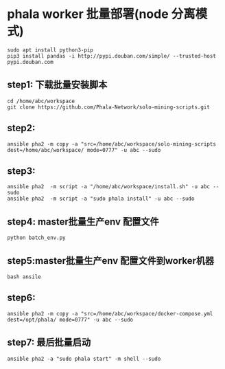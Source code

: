 # phala worker 批量部署(node 分离模式)

```
sudo apt install python3-pip
pip3 install pandas -i http://pypi.douban.com/simple/ --trusted-host pypi.douban.com
```


## step1: 下载批量安装脚本

```shell
cd /home/abc/workspace
git clone https://github.com/Phala-Network/solo-mining-scripts.git
```


## step2: 


```shell
ansible pha2 -m copy -a "src=/home/abc/workspace/solo-mining-scripts dest=/home/abc/workspace/ mode=0777" -u abc --sudo

```


## step3:

```shell
ansible pha2  -m script -a "/home/abc/workspace/install.sh" -u abc --sudo
ansible pha2  -m script -a "sudo phala install" -u abc --sudo
```

## step4: master批量生产env 配置文件

```shell
python batch_env.py
```


## step5:master批量生产env 配置文件到worker机器

```shell
bash ansile
```


## step6:

```shell
ansible pha2 -m copy -a "src=/home/abc/workspace/docker-compose.yml dest=/opt/phala/ mode=0777" -u abc --sudo
```

## step7: 最后批量启动


```shell
ansible pha2 -a "sudo phala start" -m shell --sudo
```
